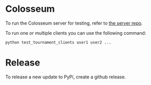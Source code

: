 # Colosseum

To run the Colosseum server for testing, refer to [the server repo](https://github.com/PettingZoo-Team/Colosseum-Server).

To run one or multiple clients you can use the following command:

```
python test_tournament_clients user1 user2 ...
```

# Release

To release a new update to PyPi, create a github release. 
